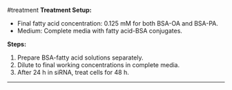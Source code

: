 #treatment
**Treatment Setup:**
- Final fatty acid concentration: 0.125 mM for both BSA-OA and BSA-PA.
- Medium: Complete media with fatty acid-BSA conjugates.

**Steps:**

1. Prepare BSA-fatty acid solutions separately.
2. Dilute to final working concentrations in complete media.
3. After 24 h in siRNA, treat cells for 48 h.

---
